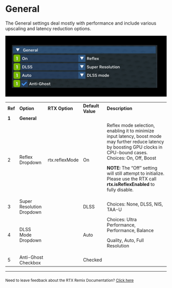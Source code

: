 # General

The General settings deal mostly with performance and include various upscaling and latency reduction options.

![General](../data/images/rtxremix_031.png)

<table>
  <tr>
   <td><strong>Ref</strong>
   </td>
   <td><strong>Option</strong>
   </td>
   <td><strong>RTX Option</strong>
   </td>
   <td><strong>Default Value</strong>
   </td>
   <td><strong>Description</strong>
   </td>
  </tr>
  <tr>
   <td><strong>1</strong>
   </td>
   <td colspan="3" ><strong>General</strong>
   </td>
   <td><!--- Needs Description --->
   </td>
  </tr>
  <tr>
   <td>2
   </td>
   <td>Reflex Dropdown
   </td>
   <td>rtx.reflexMode
   </td>
   <td>On
   </td>
   <td>Reflex mode selection, enabling it to minimize input latency, boost mode may further reduce latency by boosting GPU clocks in CPU-bound cases.  Choices: On, Off, Boost
<p>
<strong>NOTE:</strong> The “Off” setting will still attempt to initialize.  Please use the RTX call <strong>rtx.isReflexEnabled</strong> to fully disable.
   </td>
  </tr>
  <tr>
   <td>3
   </td>
   <td>Super Resolution Dropdown
   </td>
   <td><!--- Needs Description --->
   </td>
   <td>DLSS
   </td>
   <td>Choices: None, DLSS, NIS, TAA-U
   </td>
  </tr>
  <tr>
   <td>4
   </td>
   <td>DLSS Mode Dropdown
   </td>
   <td><!--- Needs Description --->
   </td>
   <td>Auto
   </td>
   <td>Choices: Ultra Performance, Performance, Balance
<p>
Quality, Auto, Full Resolution
   </td>
  </tr>
  <tr>
   <td>5
   </td>
   <td>Anti-Ghost Checkbox
   </td>
   <td><!--- Needs Description --->
   </td>
   <td>Checked
   </td>
   <td><!--- Needs Description --->
   </td>
  </tr>
</table>

***
<sub> Need to leave feedback about the RTX Remix Documentation?  [Click here](https://docs.google.com/forms/d/1vym6SgptS4QJvp6ZKTN8Mu9yfd5yQc76B3KHIl-n4DQ/prefill) <sub>